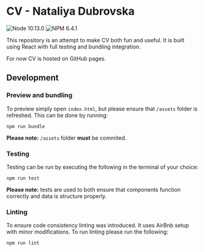 # CV - Nataliya Dubrovska

![Node 10.13.0](https://img.shields.io/badge/Node-10.13.0-brightgreen.svg) ![NPM 6.4.1](https://img.shields.io/badge/NPM-6.4.1-brightgreen.svg)

This repository is an attempt to make CV both fun and useful. It is built using React with full testing and bundling integration.

For now CV is hosted on GitHub pages.

## Development
### Preview and bundling
To preview simply open `index.html`, but please ensure that `/assets` folder is refreshed. This can be done by running:
```
npm run bundle
```
**Please note:** `/assets` folder **must** be commited.

### Testing
Testing can be run by executing the following in the terminal of your choice:
```
npm run test
```

**Please note:** tests are used to both ensure that components function correctly and data is structure properly.

### Linting
To ensure code consistency linting was introduced. It uses AirBnb setup with minor modifications. To run linting please run the following:
```
npm run lint
```
